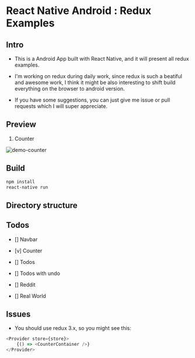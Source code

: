 # React Native Android : Redux Examples

## Intro

- This is a Android App built with React Native, and it will present all redux examples.

- I'm working on redux during daily work, since redux is such a beatiful and awesome work, I think it might be also  interesting to shift build everything on the browser to android version.

- If you have some suggestions, you can just give me issue or pull requests which I will super appreciate.

## Preview 

1. Counter 

![demo-counter]('https://github.com/abalone0204/React-Native-Android-Redux-Examples/blob/master/demoImgs/demo-counter.png')

## Build

```bash
npm install
react-native run 
```


## Directory structure


## Todos

- [] Navbar

- [v] Counter

- [] Todos

- [] Todos with undo

- [] Reddit

- [] Real World 

## Issues

- You should use redux 3.x, so you might see this:

```js
<Provider store={store}>
    {() => <CounterContainer />}
</Provider>
```